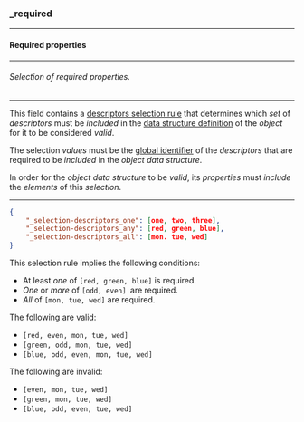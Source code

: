 ### _required



------
#### Required properties



------
###### Selection of required properties.



------
This field contains a [descriptors selection rule](_selection-descriptors.md) that determines which *set* of *descriptors* must be *included* in the [data structure definition](_type_object.md) of the *object* for it to be considered *valid*.

The selection *values* must be the [global identifier](_gid.md) of the *descriptors* that are required to be *included* in the *object data structure*.

In order for the *object data structure* to be *valid*, its *properties* must *include* the *elements* of this *selection*.



------
```json
{
	"_selection-descriptors_one": [one, two, three],
	"_selection-descriptors_any": [red, green, blue],
	"_selection-descriptors_all": [mon. tue, wed]
}
```

This selection rule implies the following conditions:

- At least *one* of `[red, green, blue]` is required.
- *One* or *more* of `[odd, even] `are required.
- *All* of `[mon, tue, wed]` are required.
  

The following are valid:

- `[red, even, mon, tue, wed]`  
- `[green, odd, mon, tue, wed]` 
- `[blue, odd, even, mon, tue, wed]`
  

The following are invalid:

- `[even, mon, tue, wed]` 
- `[green, mon, tue, wed]`
- `[blue, odd, even, tue, wed]`